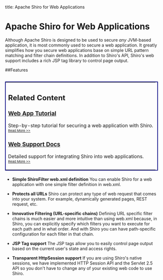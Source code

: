 title: Apache Shiro for Web Applications

# Apache Shiro for Web Applications



Although Apache Shiro is designed to be used to secure _any_ JVM-based application, it is most commonly used to secure a web application. It greatly simplifies how you secure web applications base on simple URL pattern matching and filter chain definitions. In addition to Shiro's API, Shiro's web support includes a rich JSP tag library to control page output.
	
##Features

<table align="right" width="275" style="margin-left: 15px; margin-bottom: 20px; border-style: solid; border-width: 2px; border-color: navy" cellpadding="10px">

<tr>
<td>
<div id="border">
  <h2>Related Content</h2>
	
  <h3><a href="webapp-tutorial.html">Web App Tutorial</a></h3>
  <p>Step-by-step tutorial for securing a web application with Shiro. </br><span style="font-size:11"><a href="webapp-tutorial.html">Read More &gt;&gt;</a></span></p>
	
  <h3><a href="web.html">Web Support Docs</a></h3>
  <p>Detailed support for integrating Shiro into web applications. </br><span style="font-size:11"><a href="web.html">Read More &gt;&gt;</a></span></p>
	
</div>
</td>
</tr>
</table>

* **Simple ShiroFilter web.xml definition** 
You can enable Shiro for a web application with one simple filter definition in web.xml.

* **Protects all URLs**
Shiro can protect any type of web request that comes into your system.  For example, dynamically generated pages, REST request, etc.

* **Innovative Filtering (URL-specific chains)**
Defining URL specific filter chains is much easier and more intuitive than using web.xml because, in Shiro, you can explicitly specify which filters you want to execute for each path and in what order.  And with Shiro you can have path-specific configuration for each filter in that chain.


* **JSP Tag support**
The JSP tags allow you to easily control page output based on the current user's state and access rights.

* **Transparent HttpSession support**
If you are using Shiro's native sessions, we have implemented HTTP Session API and the Servlet 2.5 API so you don't have to change any of your existing web code to use Shiro.
<input type="hidden" id="ghEditPage" value="web-features.md"></input>
